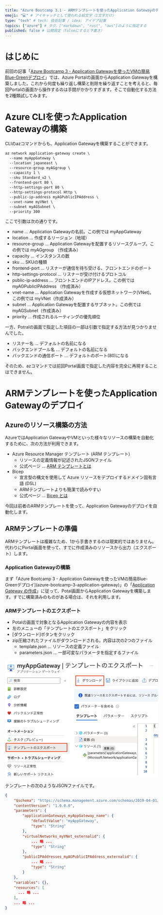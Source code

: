 ```yaml
---
title: "Azure Bootcamp 3.1 - ARMテンプレートを使ったApplication Gatewayのデプロイ" # 記事のタイトル
emoji: "💻" # アイキャッチとして使われる絵文字（1文字だけ）
type: "tech" # tech: 技術記事 / idea: アイデア記事
topics: ["azure"] # タグ。["markdown", "rust", "aws"]のように指定する
published: false # 公開設定（falseにすると下書き）
---
```


# はじめに

前回の記事「[Azure Bootcamp 3 - Application Gatewayを使ったVMの簡易Blue-Greenデプロイ](azure-bootcamp-3-application-gateway)」では、Azure Portalの画面からApplication Gatewayを構築しました。これから何度も繰り返し構築と削除を繰り返すことを考えると、毎回Portalの画面から操作するのは手間がかかりすぎます。そこで自動化する方法を2種類試してみます。

# Azure CLIを使ったApplication Gatewayの構築

CLIのazコマンドからも、Application Gatewayを構築することができます。

```shellsession
az network application-gateway create \
  --name myAppGateway \
  --location japaneast \
  --resource-group myAGgroup \
  --capacity 1 \
  --sku Standard_v2 \
  --frontend-port 80 \
  --http-settings-port 80 \
  --http-settings-protocol Http \
  --public-ip-address myAGPublicIPAddress \
  --vnet-name myVNet \
  --subnet myAGSubnet \
  --priority 300
```

ここで引数は次の通りです。

- name ... Application Gatewayの名前。この例では myAppGateway
- location ... 作成するリージョン（地域）
- resource-group ... Application Gatewayを配置するリソースグループ。この例では myAGgroup （作成済み）
- capacity ... インスタンスの数
- sku ... SKUの種類
- frontend-port ... リスナーが通信を待ち受ける、フロントエンドのポート
- http-settings-protocol ... リスナーが受け付けるプロトコル
- public-ip-address ... フロントエンドのIPアドレス。この例では myAGPublicIPAddress （作成済み）
- vnet-name ... Application Gatewayを作成する仮想ネットワーク(VNet)。この例では myVNet（作成済み）
- subnet ... Application Gatewayを配置するサブネット。この例では myAGSubnet（作成済み）
- priority ... 作成されるルーティングの優先順位

一方、Potralの画面で指定した項目の一部は引数で指定する方法が見つかりませんでした。

- リスナー名 ... デフォルトの名前になる
- バックエンドプール名 ... デフォルトの名前になる
- バックエンドの通信ポート  ... デフォルトのポート(80)になる

そのため、azコマンドでは前回Portal画面で指定した内容を完全に再現することはできません。


# ARMテンプレートを使ったApplication Gatewayのデプロイ

## Azureのリソース構築の方法

AzureではApplication GatewayやVMといった様々なリソースの構築を自動化するために、次の方法が利用できます。

- Azure Resource Manager テンプレート (ARM テンプレート)
  - リソースの定義情報が記述されたJSONファイル
  - 公式ページ ... [ARM テンプレートとは](https://learn.microsoft.com/ja-jp/azure/azure-resource-manager/templates/overview) 
- Bicep
  - 宣言型の構文を使用して Azure リソースをデプロイするドメイン固有言語 (DSL) 
  - ARMテンプレートよりも簡潔で読みやすい
  - 公式ページ ... [Bicep とは](https://learn.microsoft.com/ja-jp/azure/azure-resource-manager/bicep/overview?tabs=bicep) 

今回は前者のARMテンプレートを使って、Application Gatewayのデプロイを自動化します。

## ARMテンプレートの準備

ARMテンプレートは複雑なため、1から手書きするのは現実的ではありません。代わりにPortal画面を使って、すでに作成済みのリソースから出力（エクスポート）します。

### Application Gatewayの構築

まず「Azure Bootcamp 3 - Application Gatewayを使ったVMの簡易Blue-Greenデプロイ](azure-bootcamp-3-application-gateway)」の「[Application Gateway の作成](https://zenn.dev/mganeko/articles/azure-bootcamp-3-application-gateway#application-gateway-の作成)」に従って、Potal画面からApplication Gatewayを構築します。すでに構築済みのものがある場合は、それを利用します。

### ARMテンプレートのエクスポート

- Potalの画面で対象となるApplication Gatewayの内容を表示
- 左のメニューの「テンプレートのエクスポート」をクリック
- [ダウンロード]ボタンをクリック
- zip圧縮されたファイルがダウンロードされる。内容は次の2つのファイル
  - template.json ... リソースの定義ファイル
  - parameters.json ... 一部可変なパラメータを指定するファイル

![テンプレートのダウンロード](/images/azure_appgateway_export_template.png)

テンプレートの次のようなJSONファイルです。

```json:template.json
{
    "$schema": "https://schema.management.azure.com/schemas/2019-04-01/deploymentTemplate.json#",
    "contentVersion": "1.0.0.0",
    "parameters": {
        "applicationGateways_myAppGateway_name": {
            "defaultValue": "myAppGateway",
            "type": "String"
        },
        "virtualNetworks_myVNet_externalid": {
            ... 略 ...
            "type": "String"
        },
        "publicIPAddresses_myAGPublicIPAddress_externalid": {
            ... 略 ...
            "type": "String"
        }
    },
    "variables": {},
    "resources": [
      ... 略 ...
    ],
    ... 略 ...
}
```

